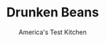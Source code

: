 ---
layout: ../../layouts/MarkdownPostLayout.astro
title: Drunken Beans
author: America's Test Kitchen
pubDate: 2023-03-15
description: "Beans cooked with smoky pork, spices, and beer should be flavorful, but many recipes are surprisingly bland."
image_url: https://res.cloudinary.com/hksqkdlah/image/upload/ar_1:1,c_fill,dpr_2.0,f_auto,fl_lossy.progressive.strip_profile,g_faces:auto,q_auto:low,w_344/21057_sfs-drunken-beans-009
tags: ["Side Dishes","Beans","Pork"]
calories: 2870
protein: 26
carbohydrates: 54
fats: 
fiber: 12
ingredients: ["8 ounces Mexican-style, chorizo sausage, cut into 1/2-inch pieces","1 , onion, chopped fine","4 , garlic cloves, minced","1 teaspoon, dried oregano","1 teaspoon, chili powder","1 pound, pinto beans, soaked overnight and drained","1 , (12-ounce) beer (see note)","5 cups, water","1 tablespoon, brown sugar","2 teaspoons, minced canned chipotle chiles in adobo",", Salt","2 tablespoons, chopped fresh cilantro leaves","1 tablespoon, lime juice"]
serves: 6
time: "1½ hours"
instructions: ["Cook sausage in Dutch oven over medium heat until browned, about 8 minutes; transfer to paper towel-lined plate. Cook onion in sausage fat until softened, about 5 minutes. Stir in garlic, oregano, and chili powder and cook until fragrant, about 30 seconds. Add beans, beer, and water and bring to simmer. Reduce heat to medium-low, cover, and cook until beans are just soft, about 1 hour.","Stir in sugar, chipotle, and 1 teaspoon salt. Continue to simmer, uncovered, until beans are completely tender and sauce is slightly thickened, about 50 minutes. Return sausage to pot and simmer until sausage is tender, about 10 minutes. (If mixture becomes too thick, add water.) Stir in cilantro and lime juice and season with salt. Serve. (Beans can be refrigerated in an airtight container for 4 days.)"]
nutrition: ["1276 mg Potassium","386 mg Phosphorus","111 mg Calcium","4 mg Iron","149 mg Magnesium","921 mg Sodium","3 mg Zinc","15 g Fat","3 mg Niacin (B3)","7 g Monounsaturated","1 g Polyunsaturated","8 mg Vitamin C","33 mg Cholesterol","5 g Saturated","12 g Fiber","406 µg Folate (food)","4 g Sugars","7 µg Vitamin K","293 g Water","54 g Carbs","406 µg Folate equivalent (total)","26 g Protein","13 µg Vitamin A","478 kcal Energy","1 g Sugars, added","2870 calories"]
notes: "We prefer a dark Mexican beer, such as Negro Modelo, but any lager or ale will work in this recipe. Andouille sausage may be substituted for the chorizo. Make sure to soak the beans overnight in water to cover."
---